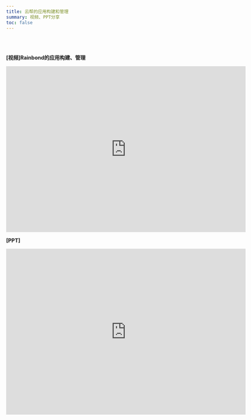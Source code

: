 ```yaml
---
title: 云帮的应用构建和管理
summary: 视频、PPT分享
toc: false
---
```

<br/>
<br/>


**[视频]Rainbond的应用构建、管理**

<iframe height=450 width=650 src='https://player.youku.com/embed/XMzM3NDQ2Mzc4NA==' frameborder=0 'allowfullscreen'></iframe>

**[PPT]**

<embed width="650" height="450" fullscreen="yes" src="https://static.goodrain.com/images/acp/docs/video/rainbond_use.pdf">
